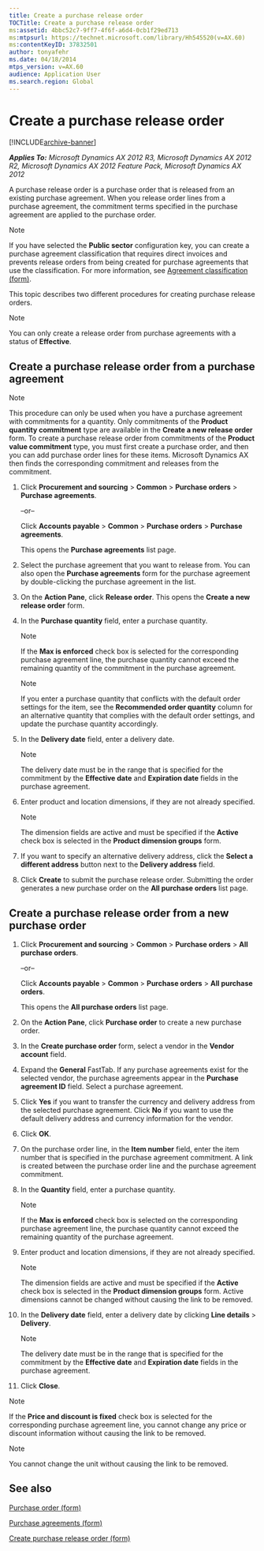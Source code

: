```yaml
---
title: Create a purchase release order
TOCTitle: Create a purchase release order
ms:assetid: 4bbc52c7-9ff7-4f6f-a6d4-0cb1f29ed713
ms:mtpsurl: https://technet.microsoft.com/library/Hh545520(v=AX.60)
ms:contentKeyID: 37832501
author: tonyafehr
ms.date: 04/18/2014
mtps_version: v=AX.60
audience: Application User
ms.search.region: Global
---
```


# Create a purchase release order 


[!INCLUDE[archive-banner](includes/archive-banner.md)]


_**Applies To:** Microsoft Dynamics AX 2012 R3, Microsoft Dynamics AX 2012 R2, Microsoft Dynamics AX 2012 Feature Pack, Microsoft Dynamics AX 2012_

A purchase release order is a purchase order that is released from an existing purchase agreement. When you release order lines from a purchase agreement, the commitment terms specified in the purchase agreement are applied to the purchase order.


> [!NOTE]
> <P>If you have selected the <STRONG>Public sector</STRONG> configuration key, you can create a purchase agreement classification that requires direct invoices and prevents release orders from being created for purchase agreements that use the classification. For more information, see <A href="https://technet.microsoft.com/library/hh802986(v=ax.60)">Agreement classification (form)</A>.</P>



This topic describes two different procedures for creating purchase release orders.


> [!NOTE]
> <P>You can only create a release order from purchase agreements with a status of <STRONG>Effective</STRONG>.</P>



## Create a purchase release order from a purchase agreement


> [!NOTE]
> <P>This procedure can only be used when you have a purchase agreement with commitments for a quantity. Only commitments of the <STRONG>Product quantity commitment</STRONG> type are available in the <STRONG>Create a new release order</STRONG> form. To create a purchase release order from commitments of the <STRONG>Product value commitment</STRONG> type, you must first create a purchase order, and then you can add purchase order lines for these items. Microsoft Dynamics AX then finds the corresponding commitment and releases from the commitment.</P>



1.  Click **Procurement and sourcing** \> **Common** \> **Purchase orders** \> **Purchase agreements**.
    
    –or–
    
    Click **Accounts payable** \> **Common** \> **Purchase orders** \> **Purchase agreements**.
    
    This opens the **Purchase agreements** list page.

2.  Select the purchase agreement that you want to release from. You can also open the **Purchase agreements** form for the purchase agreement by double-clicking the purchase agreement in the list.

3.  On the **Action Pane**, click **Release order**. This opens the **Create a new release order** form.

4.  In the **Purchase quantity** field, enter a purchase quantity.
    

    > [!NOTE]
    > <P>If the <STRONG>Max is enforced</STRONG> check box is selected for the corresponding purchase agreement line, the purchase quantity cannot exceed the remaining quantity of the commitment in the purchase agreement.</P>

    

    > [!NOTE]
    > <P>If you enter a purchase quantity that conflicts with the default order settings for the item, see the <STRONG>Recommended order quantity</STRONG> column for an alternative quantity that complies with the default order settings, and update the purchase quantity accordingly.</P>



5.  In the **Delivery date** field, enter a delivery date.
    

    > [!NOTE]
    > <P>The delivery date must be in the range that is specified for the commitment by the <STRONG>Effective date</STRONG> and <STRONG>Expiration date</STRONG> fields in the purchase agreement.</P>



6.  Enter product and location dimensions, if they are not already specified.
    

    > [!NOTE]
    > <P>The dimension fields are active and must be specified if the <STRONG>Active</STRONG> check box is selected in the <STRONG>Product dimension groups</STRONG> form.</P>



7.  If you want to specify an alternative delivery address, click the **Select a different address** button next to the **Delivery address** field.

8.  Click **Create** to submit the purchase release order. Submitting the order generates a new purchase order on the **All purchase orders** list page.

## Create a purchase release order from a new purchase order

1.  Click **Procurement and sourcing** \> **Common** \> **Purchase orders** \> **All purchase orders**.
    
    –or–
    
    Click **Accounts payable** \> **Common** \> **Purchase orders** \> **All purchase orders**.
    
    This opens the **All purchase orders** list page.

2.  On the **Action Pane**, click **Purchase order** to create a new purchase order.

3.  In the **Create purchase order** form, select a vendor in the **Vendor account** field.

4.  Expand the **General** FastTab. If any purchase agreements exist for the selected vendor, the purchase agreements appear in the **Purchase agreement ID** field. Select a purchase agreement.

5.  Click **Yes** if you want to transfer the currency and delivery address from the selected purchase agreement. Click **No** if you want to use the default delivery address and currency information for the vendor.

6.  Click **OK**.

7.  On the purchase order line, in the **Item number** field, enter the item number that is specified in the purchase agreement commitment. A link is created between the purchase order line and the purchase agreement commitment.

8.  In the **Quantity** field, enter a purchase quantity.
    

    > [!NOTE]
    > <P>If the <STRONG>Max is enforced</STRONG> check box is selected on the corresponding purchase agreement line, the purchase quantity cannot exceed the remaining quantity of the purchase agreement.</P>



9.  Enter product and location dimensions, if they are not already specified.
    

    > [!NOTE]
    > <P>The dimension fields are active and must be specified if the <STRONG>Active</STRONG> check box is selected in the <STRONG>Product dimension groups</STRONG> form. Active dimensions cannot be changed without causing the link to be removed.</P>



10. In the **Delivery date** field, enter a delivery date by clicking **Line details** \> **Delivery**.
    

    > [!NOTE]
    > <P>The delivery date must be in the range that is specified for the commitment by the <STRONG>Effective date</STRONG> and <STRONG>Expiration date</STRONG> fields in the purchase agreement.</P>



11. Click **Close**.


> [!NOTE]
> <P>If the <STRONG>Price and discount is fixed</STRONG> check box is selected for the corresponding purchase agreement line, you cannot change any price or discount information without causing the link to be removed.</P>




> [!NOTE]
> <P>You cannot change the unit without causing the link to be removed.</P>



## See also

[Purchase order (form)](https://technet.microsoft.com/library/aa557983\(v=ax.60\))

[Purchase agreements (form)](https://technet.microsoft.com/library/hh209550\(v=ax.60\))

[Create purchase release order (form)](https://technet.microsoft.com/library/aa588195\(v=ax.60\))

  


